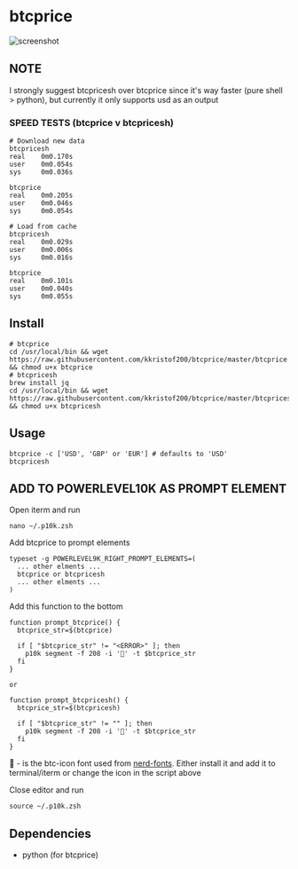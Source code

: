 # btcprice

![screenshot](https://i.imgur.com/3jPwKR7.png)

## NOTE
I strongly suggest btcpricesh over btcprice since it's way faster (pure shell > python), but currently it only supports usd as an output

### SPEED TESTS (btcprice v btcpricesh)
~~~~
# Download new data
btcpricesh
real    0m0.170s
user    0m0.054s
sys     0m0.036s

btcprice
real    0m0.205s
user    0m0.046s
sys     0m0.054s

# Load from cache
btcpricesh
real    0m0.029s
user    0m0.006s
sys     0m0.016s

btcprice
real    0m0.101s
user    0m0.040s
sys     0m0.055s
~~~~

## Install
~~~~shell
# btcprice
cd /usr/local/bin && wget https://raw.githubusercontent.com/kkristof200/btcprice/master/btcprice && chmod u+x btcprice
# btcpricesh
brew install jq
cd /usr/local/bin && wget https://raw.githubusercontent.com/kkristof200/btcprice/master/btcpricesh && chmod u+x btcpricesh
~~~~

## Usage
~~~~shell
btcprice -c ['USD', 'GBP' or 'EUR'] # defaults to 'USD'
btcpricesh
~~~~

## ADD TO POWERLEVEL10K AS PROMPT ELEMENT
Open iterm and run
~~~~shell
nano ~/.p10k.zsh
~~~~

Add btcprice to prompt elements
~~~~shell
typeset -g POWERLEVEL9K_RIGHT_PROMPT_ELEMENTS=(
  ... other elments ...
  btcprice or btcpricesh
  ... other elments ...
)
~~~~

Add this function to the bottom
~~~~shell
function prompt_btcprice() {
  btcprice_str=$(btcprice)

  if [ "$btcprice_str" != "<ERROR>" ]; then
    p10k segment -f 208 -i '' -t $btcprice_str
  fi
}

or

function prompt_btcpricesh() {
  btcprice_str=$(btcpricesh)

  if [ "$btcprice_str" != "" ]; then
    p10k segment -f 208 -i '' -t $btcprice_str
  fi
}
~~~~
 - is the btc-icon font used from [nerd-fonts](https://github.com/ryanoasis/nerd-fonts). Either install it and add it to terminal/iterm or change the icon in the script above

Close editor and run
~~~~shell
source ~/.p10k.zsh
~~~~

## Dependencies
- python (for btcprice)
